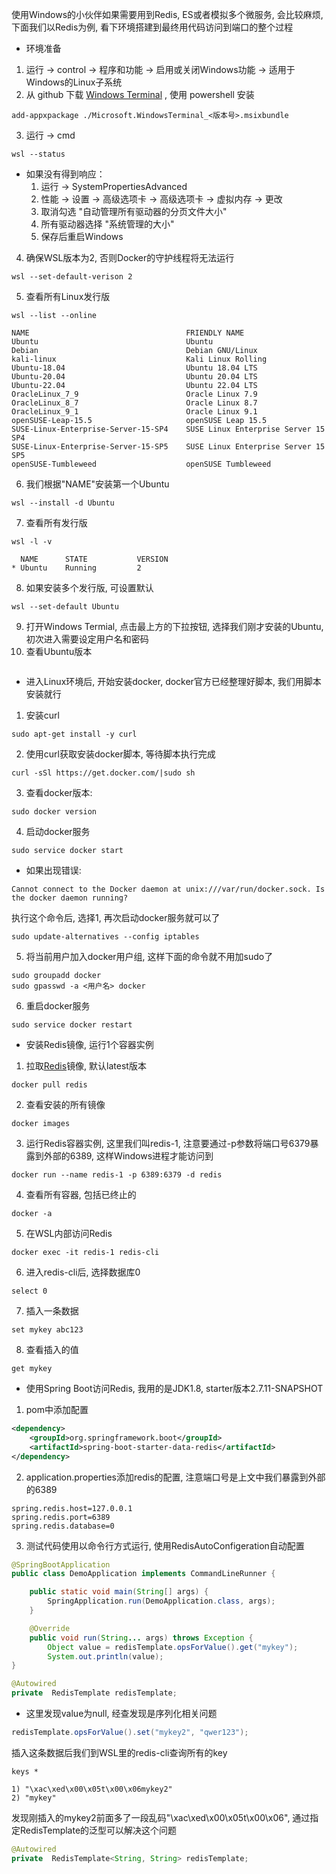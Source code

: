 使用Windows的小伙伴如果需要用到Redis, ES或者模拟多个微服务, 会比较麻烦, 下面我们以Redis为例, 看下环境搭建到最终用代码访问到端口的整个过程
- 环境准备
1. 运行 -> control -> 程序和功能 -> 启用或关闭Windows功能 -> 适用于Windows的Linux子系统
2. 从 github 下载 [Windows Terminal](https://github.com/microsoft/terminal/releases) , 使用 powershell 安装
```shell
add-appxpackage ./Microsoft.WindowsTerminal_<版本号>.msixbundle
````
3. 运行 -> cmd
```shell
wsl --status
````
- 如果没有得到响应：
    1. 运行 -> SystemPropertiesAdvanced
    2. 性能 -> 设置 -> 高级选项卡 -> 高级选项卡 -> 虚拟内存 -> 更改
    3. 取消勾选 "自动管理所有驱动器的分页文件大小"
    4. 所有驱动器选择 "系统管理的大小"
    5. 保存后重启Windows
4. 确保WSL版本为2, 否则Docker的守护线程将无法运行
```shell
wsl --set-default-verison 2
```
5. 查看所有Linux发行版
```shell
wsl --list --online

NAME                                   FRIENDLY NAME
Ubuntu                                 Ubuntu
Debian                                 Debian GNU/Linux
kali-linux                             Kali Linux Rolling
Ubuntu-18.04                           Ubuntu 18.04 LTS
Ubuntu-20.04                           Ubuntu 20.04 LTS
Ubuntu-22.04                           Ubuntu 22.04 LTS
OracleLinux_7_9                        Oracle Linux 7.9
OracleLinux_8_7                        Oracle Linux 8.7
OracleLinux_9_1                        Oracle Linux 9.1
openSUSE-Leap-15.5                     openSUSE Leap 15.5
SUSE-Linux-Enterprise-Server-15-SP4    SUSE Linux Enterprise Server 15 SP4
SUSE-Linux-Enterprise-Server-15-SP5    SUSE Linux Enterprise Server 15 SP5
openSUSE-Tumbleweed                    openSUSE Tumbleweed
```
6. 我们根据"NAME"安装第一个Ubuntu
```shell
wsl --install -d Ubuntu
```
7. 查看所有发行版
```shell
wsl -l -v

  NAME      STATE           VERSION
* Ubuntu    Running         2
```
8. 如果安装多个发行版, 可设置默认
```shell
wsl --set-default Ubuntu
```
9. 打开Windows Termial, 点击最上方的下拉按钮, 选择我们刚才安装的Ubuntu, 初次进入需要设定用户名和密码
10. 查看Ubuntu版本
```shell

```
- 进入Linux环境后, 开始安装docker, docker官方已经整理好脚本, 我们用脚本安装就行
1. 安装curl
```shell
sudo apt-get install -y curl
```
2. 使用curl获取安装docker脚本, 等待脚本执行完成
```shell
curl -sSl https://get.docker.com/|sudo sh
```
3. 查看docker版本:
```shell
sudo docker version
```
4. 启动docker服务
```shell
sudo service docker start
```
- 如果出现错误:   
```shell
Cannot connect to the Docker daemon at unix:///var/run/docker.sock. Is the docker daemon running?
```
执行这个命令后, 选择1, 再次启动docker服务就可以了
```shell
sudo update-alternatives --config iptables
```
5. 将当前用户加入docker用户组, 这样下面的命令就不用加sudo了
```shell
sudo groupadd docker
sudo gpasswd -a <用户名> docker
```
6. 重启docker服务
```shell
sudo service docker restart
```
- 安装Redis镜像, 运行1个容器实例
1. 拉取[Redis](https://hub.docker.com/_/redis)镜像, 默认latest版本
```shell
docker pull redis
```
2. 查看安装的所有镜像
```shell
docker images
```
3. 运行Redis容器实例, 这里我们叫redis-1, 注意要通过-p参数将端口号6379暴露到外部的6389, 这样Windows进程才能访问到
```shell
docker run --name redis-1 -p 6389:6379 -d redis
```
4. 查看所有容器, 包括已终止的
```shell
docker -a
```
5. 在WSL内部访问Redis
```shell
docker exec -it redis-1 redis-cli
```
6. 进入redis-cli后, 选择数据库0
```shell
select 0
```
7. 插入一条数据
```shell
set mykey abc123
```
8. 查看插入的值
```shell
get mykey
```
- 使用Spring Boot访问Redis, 我用的是JDK1.8, starter版本2.7.11-SNAPSHOT
1. pom中添加配置
```xml
<dependency>
    <groupId>org.springframework.boot</groupId>
    <artifactId>spring-boot-starter-data-redis</artifactId>
</dependency>
```
2. application.properties添加redis的配置, 注意端口号是上文中我们暴露到外部的6389
```properties
spring.redis.host=127.0.0.1
spring.redis.port=6389
spring.redis.database=0
```
3. 测试代码使用以命令行方式运行, 使用RedisAutoConfigeration自动配置
```java
@SpringBootApplication
public class DemoApplication implements CommandLineRunner {

    public static void main(String[] args) {
        SpringApplication.run(DemoApplication.class, args);
    }

    @Override
    public void run(String... args) throws Exception {
        Object value = redisTemplate.opsForValue().get("mykey");
        System.out.println(value);
}

@Autowired
private  RedisTemplate redisTemplate;
```
- 这里发现value为null, 经查发现是序列化相关问题
```java
redisTemplate.opsForValue().set("mykey2", "qwer123");
```
插入这条数据后我们到WSL里的redis-cli查询所有的key
```shell
keys *

1) "\xac\xed\x00\x05t\x00\x06mykey2"
2) "mykey"
```
发现刚插入的mykey2前面多了一段乱码"\xac\xed\x00\x05t\x00\x06", 通过指定RedisTemplate的泛型可以解决这个问题
```java
@Autowired
private  RedisTemplate<String, String> redisTemplate;
```


